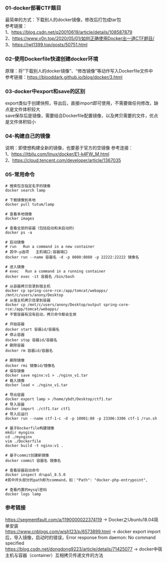### 01-docker部署CTF题目
最简单的方式：下载别人的docker镜像，修改后打包成tar包  
参考链接：  
1、https://blog.csdn.net/q20010619/article/details/108587879  
2、https://www.v0n.top/2020/05/01/如何正确使用Docker出一道CTF题目/  
3、https://jwt1399.top/posts/50751.html  

### 02-使用Dockerfile快速创建docker环境
原理：将“下载别人的docker镜像”、“修改镜像”等动作写入Dockerfile文件中  
参考链接：https://blooddark.github.io/blog/docker/3.html  

### 03-docker中export和save的区别
export类似于创建快照，导出后，直接import即可使用，不需要做任何修改，缺点是文件体积较大  
save保存后是镜像，需要结合Dockerfile配置镜像，以及拷贝需要的文件，优点是文件体积较小  

### 04-构建自己的镜像
说明：即使想构建全新的镜像，也要基于官方的空镜像
参考连接：  
1、https://itbilu.com/linux/docker/E1-k4FW_M.html  
2、https://cloud.tencent.com/developer/article/1367035  

### 05-常用命令
```
# 搜索包含指定名字的镜像
docker search lamp

# 下载镜像到本地
docker pull tutum/lamp

# 查看本地镜像
docker images

# 查看全部的容器（包括启动和未启动的）
docker ps -a

# 启动镜像
# run   Run a command in a new container
# 其中-p选项   主机端口:容器端口
docker run --name 容器名 -d -p 8080:8080 -p 22222:22222 镜像名

# 进入镜像
# exec   Run a command in a running container
docker exec -it 容器名 /bin/bash

# 从容器拷贝目录到宿主机
docker cp spring-core-rce:/app/tomcat/webapps/ /mnt/c/users/anony/Desktop
# 从宿主机拷贝目录到容器
docker cp /mnt/c/users/anony/Desktop/output spring-core-rce:/app/tomcat/webapps/
# 不管容器有没有启动，拷贝命令都会生效

# 开始容器
docker start 容器id/容器名
# 停止容器
docker stop 容器id/容器名
# 删除容器
docker rm 容器id/容器名

# 删除镜像
docker rmi 镜像id/镜像名
# 保存镜像
docker save nginx:v1 > ./nginx_v1.tar
# 载入镜像
docker load < ./nginx_v1.tar

# 导出容器
docker export lamp > /home/ybdt/Desktop/ctf1.tar
# 导入容器
docker import ./ctf1.tar ctf1
# 导入后运行
docker run --name ctf-1-c -d -p 10001:80 -p 23306:3306 ctf-1 /run.sh

# 基于Dockerfile构建镜像
mkdir mynginx
cd ./mynginx
vim ./Dockerfile
docker build -t nginx:v1 .

# 基于commit创建新镜像
docker commit 容器名 镜像名

# 查看容器启动命令
docker inspect drupal_8.5.0
#其中开头部分的path即为command，如："Path": "docker-php-entrypoint",

# 查看内置的mysql密码
docker logs lamp
```
### 参考链接
https://segmentfault.com/a/1190000022374119 -> Docker之Ubuntu18.04简单安装  
https://www.cnblogs.com/wish123/p/6573899.html -> docker export import后，导入镜像，启动时的错误，Error response from daemon: No command specified  
https://blog.csdn.net/dongdong9223/article/details/71425077 -> docker中宿主机与容器（container）互相拷贝传递文件的方法